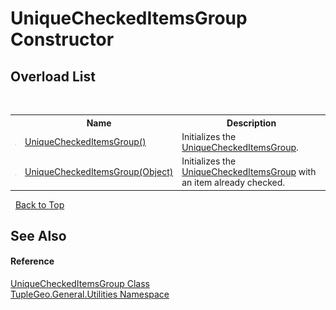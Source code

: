 # UniqueCheckedItemsGroup Constructor 
 


## Overload List
&nbsp;<table><tr><th></th><th>Name</th><th>Description</th></tr><tr><td>![Public method](media/pubmethod.gif "Public method")</td><td><a href="M_TupleGeo_General_Utilities_UniqueCheckedItemsGroup__ctor">UniqueCheckedItemsGroup()</a></td><td>
Initializes the <a href="T_TupleGeo_General_Utilities_UniqueCheckedItemsGroup">UniqueCheckedItemsGroup</a>.</td></tr><tr><td>![Public method](media/pubmethod.gif "Public method")</td><td><a href="M_TupleGeo_General_Utilities_UniqueCheckedItemsGroup__ctor_1">UniqueCheckedItemsGroup(Object)</a></td><td>
Initializes the <a href="T_TupleGeo_General_Utilities_UniqueCheckedItemsGroup">UniqueCheckedItemsGroup</a> with an item already checked.</td></tr></table>&nbsp;
<a href="#uniquecheckeditemsgroup-constructor">Back to Top</a>

## See Also


#### Reference
<a href="T_TupleGeo_General_Utilities_UniqueCheckedItemsGroup">UniqueCheckedItemsGroup Class</a><br /><a href="N_TupleGeo_General_Utilities">TupleGeo.General.Utilities Namespace</a><br />
